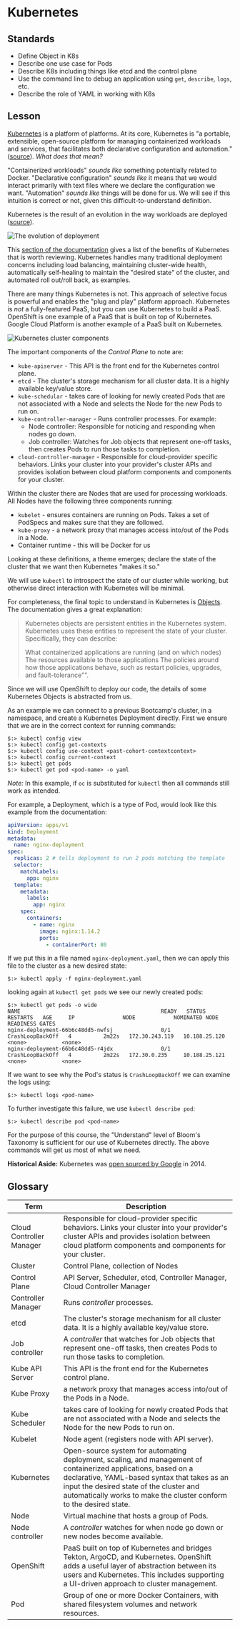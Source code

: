 # Kubernetes

## Standards

- Define Object in K8s
- Describe one use case for Pods
- Describe K8s including things like etcd and the control plane
- Use the command line to debug an application using `get`, `describe`, `logs`, etc.
- Describe the role of YAML in working with K8s

## Lesson

[Kubernetes](https://kubernetes.io/) is a platform of platforms. At its core, Kubernetes is "a portable, extensible, open-source platform for managing containerized workloads and services, that facilitates both declarative configuration and automation." ([source](https://kubernetes.io/docs/concepts/overview/what-is-kubernetes/)). _What does that mean?_

"Containerized workloads" _sounds like_ something potentially related to Docker. "Declarative configuration" _sounds like_ it means that we would interact primarily with text files where we declare the configuration we want. "Automation" _sounds like_ things will be done for us. We will see if this intuition is correct or not, given this difficult-to-understand definition.

Kubernetes is the result of an evolution in the way workloads are deployed ([source](https://kubernetes.io/docs/concepts/overview/what-is-kubernetes/)).

![The evolution of deployment](../img/container_evolution.svg)

This [section of the documentation](https://kubernetes.io/docs/concepts/overview/what-is-kubernetes/#why-you-need-kubernetes-and-what-can-it-do) gives a list of the benefits of Kubernetes that is worth reviewing. Kubernetes handles many traditional deployment concerns including load balancing, maintaining cluster-wide health, automatically self-healing to maintain the "desired state" of the cluster, and automated roll out/roll back, as examples.

There are many things Kubernetes is not. This approach of selective focus is powerful and enables the "plug and play" platform approach. Kubernetes is _not_ a fully-featured PaaS, but you can use Kubernetes to build a PaaS. OpenShift is one example of a PaaS that is built on top of Kubernetes. Google Cloud Platform is another example of a PaaS built on Kubernetes.

![Kubernetes cluster components](../img/components-of-kubernetes.svg)

The important components of the _Control Plane_ to note are:

- `kube-apiserver` - This API is the front end for the Kubernetes control plane.
- `etcd` - The cluster's storage mechanism for all cluster data. It is a highly available key/value store.
- `kube-schedular` - takes care of looking for newly created Pods that are not associated with a Node and selects the Node for the new Pods to run on.
- `kube-controller-manager` - Runs controller processes. For example:
  - Node controller: Responsible for noticing and responding when nodes go down.
  - Job controller: Watches for Job objects that represent one-off tasks, then creates Pods to run those tasks to completion.
- `cloud-controller-manager` - Responsible for cloud-provider specific behaviors. Links your cluster into your provider's cluster APIs and provides isolation between cloud platform components and components for your cluster.

Within the cluster there are Nodes that are used for processing workloads. All Nodes have the following three components running:

- `kubelet` - ensures containers are running on Pods. Takes a set of PodSpecs and makes sure that they are followed.
- `kube-proxy` - a network proxy that manages access into/out of the Pods in a Node.
- Container runtime - this will be Docker for us

Looking at these definitions, a theme emerges; declare the state of the cluster that we want then Kubernetes "makes it so."

We will use `kubectl` to introspect the state of our cluster while working, but otherwise direct interaction with Kubernetes will be minimal.

For completeness, the final topic to understand in Kubernetes is [Objects](https://kubernetes.io/docs/concepts/overview/working-with-objects/kubernetes-objects/). The documentation gives a great explanation:

> Kubernetes objects are persistent entities in the Kubernetes system. Kubernetes uses these entities to represent the state of your cluster. Specifically, they can describe:
>
> What containerized applications are running (and on which nodes)
> The resources available to those applications
> The policies around how those applications behave, such as restart policies, upgrades, and fault-tolerance"".

Since we will use OpenShift to deploy our code, the details of some Kubernetes Objects is abstracted from us.

As an example we can connect to a previous Bootcamp's cluster, in a namespace, and create a Kubernetes Deployment directly. First we ensure that we are in the correct context for running commands:

```shell
$:> kubectl config view
$:> kubectl config get-contexts
$:> kubectl config use-context <past-cohort-contextcontext>
$:> kubectl config current-context
$:> kubectl get pods
$:> kubectl get pod <pod-name> -o yaml
```

_Note:_ In this example, if `oc` is substituted for `kubectl` then all commands still work as intended.

For example, a Deployment, which is a type of Pod, would look like this example from the documentation:

```yaml
apiVersion: apps/v1
kind: Deployment
metadata:
  name: nginx-deployment
spec:
  replicas: 2 # tells deployment to run 2 pods matching the template
  selector:
    matchLabels:
      app: nginx
  template:
    metadata:
      labels:
        app: nginx
    spec:
      containers:
        - name: nginx
          image: nginx:1.14.2
          ports:
            - containerPort: 80
```

If we put this in a file named `nginx-deployment.yaml`, then we can apply this file to the cluster as a new desired state:

```shell
$:> kubectl apply -f nginx-deployment.yaml
```

looking again at `kubectl get pods` we see our newly created pods:

```shell
$:> kubectl get pods -o wide
NAME                                            READY   STATUS             RESTARTS   AGE     IP               NODE            NOMINATED NODE   READINESS GATES
nginx-deployment-66b6c48dd5-nwfsj               0/1     CrashLoopBackOff   4          2m22s   172.30.243.119   10.188.25.120   <none>           <none>
nginx-deployment-66b6c48dd5-r4jdx               0/1     CrashLoopBackOff   4          2m22s   172.30.0.235     10.188.25.121   <none>           <none>
```

If we want to see why the Pod's status is `CrashLoopBackOff` we can examine the logs using:

```shell
$:> kubectl logs <pod-name>
```

To further investigate this failure, we use `kubectl describe pod`:

```shell
$:> kubectl describe pod <pod-name>
```

For the purpose of this course, the "Understand" level of Bloom's Taxonomy is sufficient for our use of Kubernetes directly. The above commands will get us most of what we need.

**Historical Aside:** Kubernetes was [open sourced by Google](https://kubernetes.io/blog/2015/04/borg-predecessor-to-kubernetes/) in 2014.

## Glossary

| Term                     | Description                                                                                                                                                                                                                                                                      |
| ------------------------ | -------------------------------------------------------------------------------------------------------------------------------------------------------------------------------------------------------------------------------------------------------------------------------- |
| Cloud Controller Manager | Responsible for cloud-provider specific behaviors. Links your cluster into your provider's cluster APIs and provides isolation between cloud platform components and components for your cluster.                                                                                |
| Cluster                  | Control Plane, collection of Nodes                                                                                                                                                                                                                                               |
| Control Plane            | API Server, Scheduler, etcd, Controller Manager, Cloud Controller Manager                                                                                                                                                                                                        |
| Controller Manager       | Runs _controller_ processes.                                                                                                                                                                                                                                                     |
| etcd                     | The cluster's storage mechanism for all cluster data. It is a highly available key/value store.                                                                                                                                                                                  |
| Job controller           | A _controller_ that watches for Job objects that represent one-off tasks, then creates Pods to run those tasks to completion.                                                                                                                                                    |
| Kube API Server          | This API is the front end for the Kubernetes control plane.                                                                                                                                                                                                                      |
| Kube Proxy               | a network proxy that manages access into/out of the Pods in a Node.                                                                                                                                                                                                              |
| Kube Scheduler           | takes care of looking for newly created Pods that are not associated with a Node and selects the Node for the new Pods to run on.                                                                                                                                                |
| Kubelet                  | Node agent (registers node with API server).                                                                                                                                                                                                                                     |
| Kubernetes               | Open-source system for automating deployment, scaling, and management of containerized applications, based on a declarative, YAML-based syntax that takes as an input the desired state of the cluster and automatically works to make the cluster conform to the desired state. |
| Node                     | Virtual machine that hosts a group of Pods.                                                                                                                                                                                                                                      |
| Node controller          | A _controller_ watches for when node go down or new nodes become available.                                                                                                                                                                                                      |
| OpenShift                | PaaS built on top of Kubernetes and bridges Tekton, ArgoCD, and Kubernetes. OpenShift adds a useful layer of abstraction between its users and Kubernetes. This includes supporting a UI-driven approach to cluster management.                                                  |
| Pod                      | Group of one or more Docker Containers, with shared filesystem volumes and network resources.                                                                                                                                                                                    |
